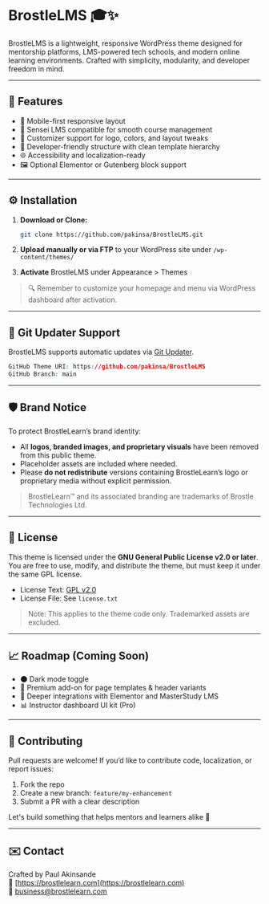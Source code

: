 # BrostleLMS 🎓✨

BrostleLMS is a lightweight, responsive WordPress theme designed for mentorship platforms, LMS-powered tech schools, and modern online learning environments. Crafted with simplicity, modularity, and developer freedom in mind.

---

## 🚀 Features

- 📱 Mobile-first responsive layout
- 🧠 Sensei LMS compatible for smooth course management
- 🎨 Customizer support for logo, colors, and layout tweaks
- 🧩 Developer-friendly structure with clean template hierarchy
- 🌐 Accessibility and localization-ready
- 🖼️ Optional Elementor or Gutenberg block support

---

## ⚙️ Installation

1. **Download or Clone:**

   ```bash
   git clone https://github.com/pakinsa/BrostleLMS.git
   ```

2. **Upload manually or via FTP** to your WordPress site under `/wp-content/themes/`

3. **Activate** BrostleLMS under Appearance > Themes

> 🔍 Remember to customize your homepage and menu via WordPress dashboard after activation.

---

## 🔄 Git Updater Support

BrostleLMS supports automatic updates via [Git Updater](https://github.com/afragen/git-updater).  

```css
GitHub Theme URI: https://github.com/pakinsa/BrostleLMS
GitHub Branch: main
```

---

## 🛡️ Brand Notice

To protect BrostleLearn’s brand identity:

- All **logos, branded images, and proprietary visuals** have been removed from this public theme.
- Placeholder assets are included where needed.
- Please **do not redistribute** versions containing BrostleLearn’s logo or proprietary media without explicit permission.

> BrostleLearn™ and its associated branding are trademarks of Brostle Technologies Ltd.

---

## 📜 License

This theme is licensed under the **GNU General Public License v2.0 or later**.  
You are free to use, modify, and distribute the theme, but must keep it under the same GPL license.

- License Text: [GPL v2.0](https://www.gnu.org/licenses/old-licenses/gpl-2.0.txt)
- License File: See `license.txt`

> Note: This applies to the theme code only. Trademarked assets are excluded.

---

## 📈 Roadmap (Coming Soon)

- 🌑 Dark mode toggle
- 🧩 Premium add-on for page templates & header variants
- 🔌 Deeper integrations with Elementor and MasterStudy LMS
- 📊 Instructor dashboard UI kit (Pro)

---

## 🤝 Contributing

Pull requests are welcome! If you’d like to contribute code, localization, or report issues:

1. Fork the repo
2. Create a new branch: `feature/my-enhancement`
3. Submit a PR with a clear description

Let's build something that helps mentors and learners alike 🚀

---

## ✉️ Contact

Crafted by Paul Akinsande  
🔗 [https://brostlelearn.com](https://brostlelearn.com)  
💌 [business@brostlelearn.com](mailto:business@brostlelearn.com)

```

